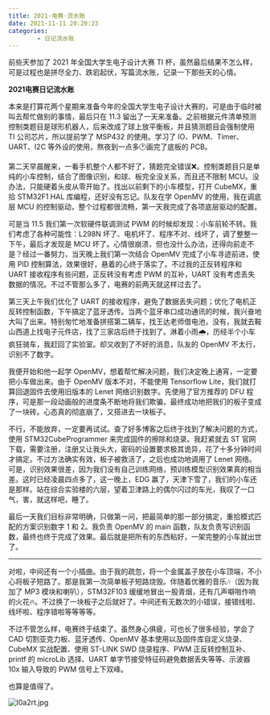 ```yaml
---
title: 2021·电赛·流水账
date: 2021-11-11 20:20:23
categories: 
        - 日记流水账
---
```


前些天参加了 2021 年全国大学生电子设计大赛 TI 杯，虽然最后结果不怎么样，可是过程也是拼尽全力、跌宕起伏，写篇流水账，记录一下那些天的心情。

<!-- more -->

**2021电赛日记流水账**

本来是打算花两个星期来准备今年的全国大学生电子设计大赛的，可是由于临时被叫去帮忙做别的事情，最后只在 11.3 留出了一天来准备。之前根据元件清单预测控制类题目是球形机器人，后来改成了球上放平衡板，并且猜测题目会强制使用 TI 公司芯片，所以提前学了 MSP432 的使用。学习了 IO、PWM、Timer、UART、I2C 等外设的使用，熬夜到一点多🕐画完了底板的 PCB。

第二天早晨醒来，一看手机整个人都不好了，猜题完全错误❌。控制类题目只是单纯的小车控制，结合了图像识别，和球、板完全没关系，而且还不限制 MCU。没办法，只能硬着头皮从零开始了。找出以前剩下的小车模型，打开 CubeMX，重拾 STM32F1 HAL 库编程，还好没有忘记。队友在学 OpenMV 的使用，我在调底层 MCU 的控制驱动，整个过程都很流畅，第一天我完成了各项底层驱动的配置。

可是当 11.5 我们第一次软硬件联调测试 PWM 的时候却发现：小车前轮不转。我们考虑了各种可能性：L298N 坏了、电机坏了、程序不对、线坏了，调了整整一下午，最后才发现是 MCU 坏了。心情很崩溃，但也没什么办法，还得向前走不是？经过一番努力，当天晚上我们第一次结合 OpenMV 完成了小车寻迹前进，使用 PID 控制算法，效果很好，悬着的心终于落实了。不过我的正反转程序和 UART 接收程序有些问题，正反转没有考虑 PWM 的互补，UART 没有考虑丢失数据的情况。不过不管那么多了，电赛的前两天就这样过去了。

第三天上午我们优化了 UART 的接收程序，避免了数据丢失问题；优化了电机正反转控制函数，下午搞定了蓝牙透传。当两个蓝牙串口成功通讯的时候，我兴奋地大叫了出来。特别匆忙地准备拼搭第二辆车，找王达老师借电池，没有，我就去鞍山西道上找电子元件店，找了三家店后终于找到了。淋着小雨🌧，历经半个小车疯狂骑车，我赶回了实验室。却又收到了不好的消息，队友的 OpenMV 不太行，识别不了数字。

我便开始和他一起学 OpenMV，想着帮忙解决问题，我们决定晚上通宵，一定要把小车做出来。由于 OpenMV 版本不对，不能使用 Tensorflow Lite，我们就打算回退固件去使用旧版本的 Lenet 网络识别数字。先使用了官方推荐的 DFU 程序，可是那一段动画般的进度条不断地将我们欺骗，最终成功地把我们的板子变成了一块砖。心态真的彻底崩了，又搭进去一块板子。

不行，不能放弃，一定要再试试。查了好多博客之后终于找到了解决问题的方式，使用 STM32CubeProgrammer 来完成固件的擦除和烧录。我赶紧就去 ST 官网下载，需要注册，注册又让我头大，密码的设置要求极其诡异，花了十多分钟时间才搞定。不过方法确实有效，板子被救活了，之后也成功地调用了 Lenet 网络。可是，识别效果很差，因为我们没有自己训练网络，预训练模型识别效果真的相当差。这时已经凌晨四点多了，这一晚上，EDG 赢了，天津下雪了，我们的小车还是那样。站在综合实验楼的六层，望着卫津路上的偶尔闪过的车光，我叹了一口气，害，就这样吧，睡了。

最后一天我们目标非常明确，只做第一问，把最简单的那一部分搞定，重拾模式匹配的方案识别数字 1 和 2。我负责 OpenMV 的 main 函数，队友负责写识别函数，最终也终于完成了效果。最后就是把所有的东西粘好，一架完整的小车就出世了。

---

对啦，中间还有一个小插曲。由于我的疏忽，将一个金属盖子放在小车顶端，不小心将板子短路了。那是我第一次简单板子短路烧毁。伴随着优雅的音乐🎶（因为我加了 MP3 模块和喇叭），STM32F103 缓缓地冒出一股青烟，还有几声噼啪作响的火花🔥。不过换了一块板子之后就好了。中间还有无数次的小错误，接错线啦、线坏啦、程序错啦等等等等。

不过不管怎么样，电赛终于结束了。虽然身心俱疲，可也长了很多经验，学会了 CAD 切割亚克力板、蓝牙透传、OpenMV 基本使用以及固件库自定义烧录、CubeMX 实战配置、使用 ST-LINK SWD 烧录程序、PWM 正反转控制互补、printf 的 microLib 选择、UART 单字节接受特征码避免数据丢失等等、示波器 10x 输入导致的 PWM 信号上下双峰。

也算是值得了。

![I0a2rt.jpg](https://z3.ax1x.com/2021/11/11/I0a2rt.jpg)

